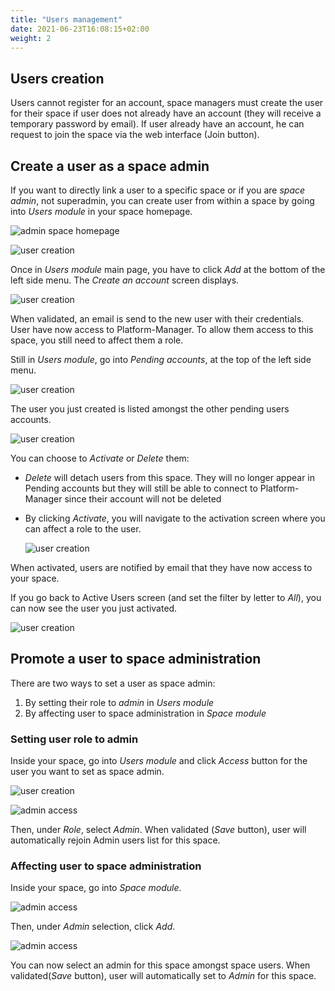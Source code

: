 ```yaml
---
title: "Users management"
date: 2021-06-23T16:08:15+02:00
weight: 2
---
```


## Users creation

Users cannot register for an account, space managers must create the user for
their space if user does not already have an account
(they will receive a temporary password by email).
If user already have an account, he can request to join the space via the web
interface (Join button).

## Create a user as a space admin

If you want to directly link a user to a specific space or if you are *space admin*, not superadmin, you can create user from within a space by going into *Users module* in your space homepage.

![admin space homepage](../../install_12.png)

![user creation](../../create_user_5.png)

Once in *Users module* main page, you have to click *Add* at the bottom of the left side menu.
The *Create an account* screen displays.

![user creation](../../create_user_6.png)

When validated, an email is send to the new user with their credentials. User have now access to Platform-Manager.
To allow them access to this space, you still need to affect them a role.

Still in *Users module*, go into *Pending accounts*, at the top of the left side menu.

![user creation](../../create_user_5.png)

The user you just created is listed amongst the other pending users accounts.

![user creation](../../create_user_7.png)

You can choose to *Activate* or *Delete* them:

* *Delete* will detach users from this space. They will no longer appear in Pending accounts but they will still be able to connect to Platform-Manager since their account will not be deleted
* By clicking *Activate*, you will navigate to the activation screen where you can affect a role to the user.

    ![user creation](../../create_user_8.png)

When activated, users are notified by email that they have now access to your space.

If you go back to Active Users screen (and set the filter by letter to *All*), you can now see the user you just activated.

![user creation](../../create_user_9.png)

## Promote a user to space administration

There are two ways to set a user as space admin:

1. By setting their role to *admin* in *Users module*
2. By affecting user to space administration in *Space module*

### Setting user role to admin

Inside your space, go into *Users module* and click *Access* button for the user you want to set as space admin.

![user creation](../../create_user_9.png)

![admin access](../../give_admin_access_1.png)

Then, under *Role*, select *Admin*.
When validated (*Save* button), user will automatically rejoin Admin users list for this space.

### Affecting user to space administration

Inside your space, go into *Space module*.

![admin access](../../give_admin_access_2.png)

Then, under *Admin* selection, click *Add*.

![admin access](../../give_admin_access_3.png)

You can now select an admin for this space amongst space users.
When validated(*Save* button), user will automatically set to *Admin* for this space.
